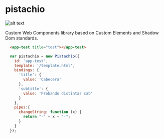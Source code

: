 # pistachio 

![alt text](https://s13.postimg.org/p2juoo44n/pista.png)


Custom Web Components library based on Custom Elements and Shadow Dom standards.

  ```HTML
    <app-test title="test"></app-test>
  ```

```javascript
  var pistachio = new Pistachio({
    id: 'app-test',
    template: '/template.html',
    bindings: {
      'title': {
        value: 'Cabecera'
      },
      'subtitle': {
        value: 'Probando distintas cab'
      }
    },
    pipes:{
      changeString: function (x) {
        return "-" + x + "-";
      }
    }
  });
  ```
